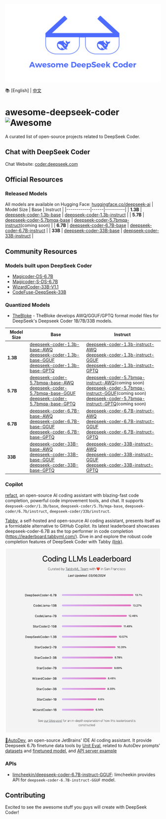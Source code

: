 <p align="center">
<img width="1000px" alt="Awesome DeepSeek Coder" src="images/Awesome_DeepSeek_Coder.png">
</p>

📚 [English] | [中文](https://github.com/deepseek-ai/awesome-deepseek-coder/blob/main/README_CN.md)
<br> 

# awesome-deepseek-coder ![Awesome](https://cdn.rawgit.com/sindresorhus/awesome/d7305f38d29fed78fa85652e3a63e154dd8e8829/media/badge.svg)

A curated list of open-source projects related to DeepSeek Coder.

## Chat with DeepSeek Coder
Chat Website: [coder.deepseek.com](https://coder.deepseek.com/)

## Official Resources
### Released Models
All models are available on Hugging Face: [huggingface.co/deepseek-ai](https://huggingface.co/deepseek-ai)
| Model Size | Base | Instruct |
|------------|------|----------|
| **1.3B**        | [deepseek-coder-1.3b-base](https://huggingface.co/deepseek-ai/deepseek-coder-1.3b-base) | [deepseek-coder-1.3b-instruct](https://huggingface.co/deepseek-ai/deepseek-coder-1.3b-instruct) |
| **5.7B**     | [deepseek-coder-5.7bmqa-base](https://huggingface.co/deepseek-ai/deepseek-coder-5.7bmqa-base) | [deepseek-coder-5.7bmqa-instruct](https://huggingface.co/deepseek-ai/deepseek-coder-5.7bmqa-instruct)(coming soon) |
| **6.7B**       | [deepseek-coder-6.7B-base](https://huggingface.co/deepseek-ai/deepseek-coder-6.7B-base) | [deepseek-coder-6.7B-instruct](https://huggingface.co/deepseek-ai/deepseek-coder-6.7B-instruct) |
| **33B**         | [deepseek-coder-33B-base](https://huggingface.co/deepseek-ai/deepseek-coder-33B-base) | [deepseek-coder-33B-instruct](https://huggingface.co/deepseek-ai/deepseek-coder-33B-instruct) |

## Community Resources

### Models built upon DeepSeek Coder
- [Magicoder-DS-6.7B](https://huggingface.co/ise-uiuc/Magicoder-DS-6.7B)
- [Magicoder-S-DS-6.7B](https://huggingface.co/ise-uiuc/Magicoder-S-DS-6.7B)
- [WizardCoder-33B-V1.1](https://huggingface.co/WizardLM/WizardCoder-33B-V1.1)
- [CodeFuse-DeepSeek-33B](https://huggingface.co/codefuse-ai/CodeFuse-DeepSeek-33B)


### Quantized Models 

- [TheBloke](https://huggingface.co/TheBloke) - TheBloke develops AWQ/GGUF/GPTQ format model files for DeepSeek's Deepseek Coder 1B/7B/33B models.

| Model Size | Base | Instruct |
|------------|------|----------|
| **1.3B**   | [deepseek-coder-1.3b-base-AWQ](https://huggingface.co/TheBloke/deepseek-coder-1.3b-base-AWQ) <br> [deepseek-coder-1.3b-base-GGUF](https://huggingface.co/TheBloke/deepseek-coder-1.3b-base-GGUF) <br> [deepseek-coder-1.3b-base-GPTQ](https://huggingface.co/TheBloke/deepseek-coder-1.3b-base-GPTQ) | [deepseek-coder-1.3b-instruct-AWQ](https://huggingface.co/TheBloke/deepseek-coder-1.3b-instruct-AWQ) <br> [deepseek-coder-1.3b-instruct-GGUF](https://huggingface.co/TheBloke/deepseek-coder-1.3b-instruct-GGUF) <br> [deepseek-coder-1.3b-instruct-GPTQ](https://huggingface.co/TheBloke/deepseek-coder-1.3b-instruct-GPTQ) |
| **5.7B**   | [deepseek-coder-5.7bmqa-base-AWQ](https://huggingface.co/TheBloke/deepseek-coder-5.7bmqa-base-AWQ) <br> [deepseek-coder-5.7bmqa-base-GGUF](https://huggingface.co/TheBloke/deepseek-coder-5.7bmqa-base-GGUF) <br> [deepseek-coder-5.7bmqa-base-GPTQ](https://huggingface.co/TheBloke/deepseek-coder-5.7bmqa-base-GPTQ) | [deepseek-coder-5.7bmqa-instruct-AWQ](https://huggingface.co/TheBloke/deepseek-coder-5.7bmqa-instruct-AWQ)(coming soon) <br> [deepseek-coder-5.7bmqa-instruct-GGUF](https://huggingface.co/TheBloke/deepseek-coder-5.7bmqa-instruct-GGUF)(coming soon) <br> [deepseek-coder-5.7bmqa-instruct-GPTQ](https://huggingface.co/TheBloke/deepseek-coder-5.7bmqa-instruct-GPTQ)(coming soon) |
| **6.7B**   | [deepseek-coder-6.7B-base-AWQ](https://huggingface.co/TheBloke/deepseek-coder-6.7B-base-AWQ) <br> [deepseek-coder-6.7B-base-GGUF](https://huggingface.co/TheBloke/deepseek-coder-6.7B-base-GGUF) <br> [deepseek-coder-6.7B-base-GPTQ](https://huggingface.co/TheBloke/deepseek-coder-6.7B-base-GPTQ) | [deepseek-coder-6.7B-instruct-AWQ](https://huggingface.co/TheBloke/deepseek-coder-6.7B-instruct-AWQ) <br> [deepseek-coder-6.7B-instruct-GGUF](https://huggingface.co/TheBloke/deepseek-coder-6.7B-instruct-GGUF) <br> [deepseek-coder-6.7B-instruct-GPTQ](https://huggingface.co/TheBloke/deepseek-coder-6.7B-instruct-GPTQ) |
| **33B**    | [deepseek-coder-33B-base-AWQ](https://huggingface.co/TheBloke/deepseek-coder-33B-base-AWQ) <br> [deepseek-coder-33B-base-GGUF](https://huggingface.co/TheBloke/deepseek-coder-33B-base-GGUF) <br> [deepseek-coder-33B-base-GPTQ](https://huggingface.co/TheBloke/deepseek-coder-33B-base-GPTQ) | [deepseek-coder-33B-instruct-AWQ](https://huggingface.co/TheBloke/deepseek-coder-33B-instruct-AWQ) <br> [deepseek-coder-33B-instruct-GGUF](https://huggingface.co/TheBloke/deepseek-coder-33B-instruct-GGUF) <br> [deepseek-coder-33B-instruct-GPTQ](https://huggingface.co/TheBloke/deepseek-coder-33B-instruct-GPTQ) |

### Copilot
[refact](https://github.com/smallcloudai/refact),  an open-source AI coding assistant with blazing-fast code completion, powerful code improvement tools, and chat. It supports `deepseek-coder/1.3b/base`, `deepseek-coder/5.7b/mqa-base`, `deepseek-coder/6.7b/instruct`, `deepseek-coder/33b/instruct`.

[Tabby](https://github.com/TabbyML/tabby), a self-hosted and open-source AI coding assistant, presents itself as a formidable alternative to GitHub Copilot. Its latest leaderboard showcases deepseek-coder-6.7B as the top performer in code completion (https://leaderboard.tabbyml.com/).  Dive in and explore the robust code completion features of DeepSeek Coder with Tabby [(link)](https://tabby.tabbyml.com/docs/models/).
<p align="center">
<img width="500px" alt="Tabby-Leaderboard" src="images/Tabby-Leaderboard.png">
</p>

[🧙‍AutoDev](https://github.com/unit-mesh/auto-dev), an open-source JetBrains' IDE AI coding assistant. It provide Deepseek 6.7b finetune data tools by [Unit Eval](https://github.com/unit-mesh/unit-eval), related to AutoDev prompts' [datasets](https://huggingface.co/datasets/unit-mesh/unit-eval-completion) and [finetuned model](https://huggingface.co/unit-mesh/autodev-deepseek-6.7b-finetunes), and [API server example](https://github.com/unit-mesh/unit-eval/blob/master/finetunes/deepseek/api-server-python38.py)

### APIs
- [limcheekin/deepseek-coder-6.7B-instruct-GGUF](https://huggingface.co/spaces/limcheekin/deepseek-coder-6.7B-instruct-GGUF): limcheekin provides API for `deepseek-coder-6.7B-instruct-GGUF` model.

## Contributing
Excited to see the awesome stuff you guys will create with DeepSeek Coder!

